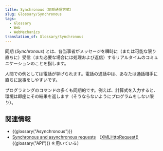 ```yaml
---
title: Synchronous（同期通信方式）
slug: Glossary/Synchronous
tags:
  - Glossary
  - Web
  - WebMechanics
translation_of: Glossary/Synchronous
---
```

同期 (*Synchronous*) とは、各当事者がメッセージを瞬時に（または可能な限り直ちに）受信（また必要な場合には処理および返信）するリアルタイムのコミュニケーションのことを指します。

人間での例としては電話が挙げられます。電話の通話中は、あなたは通話相手に直ちに返事をしやすいです。

プログラミングのコマンドの多くも同期的です。例えば、計算式を入力すると、環境は即座にその結果を返します（そうならないようにプログラムをしない限り）。

## 関連情報

- {{glossary("Asynchronous")}}
- [Synchronous and asynchronous requests](/ja/docs/Web/API/XMLHttpRequest/Synchronous_and_Asynchronous_Requests) （[XMLHttpRequest()](/ja/docs/Web/API/XMLHttpRequest) {{glossary("API")}} を用いている）
